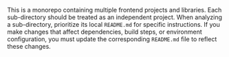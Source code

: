 This is a monorepo containing multiple frontend projects and libraries. Each sub-directory should be treated as an independent project.
When analyzing a sub-directory, prioritize its local `README.md` for specific instructions.
If you make changes that affect dependencies, build steps, or environment configuration, you must update the corresponding `README.md` file to reflect these changes.